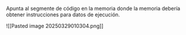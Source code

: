 Apunta al segmente de código en la memoria donde la memoria debería obtener instrucciones para datos de ejecución. 

![[Pasted image 20250329010304.png]]